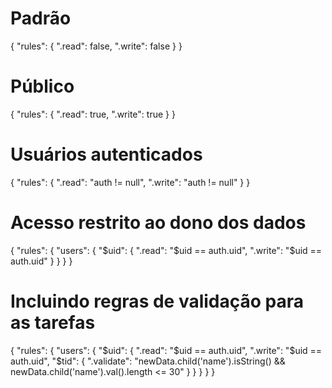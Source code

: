 # Padrão
{
  "rules": {
    ".read": false,
    ".write": false
  }
}

# Público
{
  "rules": {
    ".read": true,
    ".write": true
  }
}

# Usuários autenticados
{
  "rules": {
    ".read": "auth != null",
    ".write": "auth != null"
  }
}

# Acesso restrito ao dono dos dados
{
  "rules": {
    "users": {
      "$uid": {
        ".read": "$uid == auth.uid",
        ".write": "$uid == auth.uid"
      }
    }
  }
}

# Incluindo regras de validação para as tarefas
{
  "rules": {
    "users": {
      "$uid": {
        ".read": "$uid == auth.uid",
    		".write": "$uid == auth.uid",
        "$tid": {
          ".validate": "newData.child('name').isString() && newData.child('name').val().length <= 30"
        }
      }
    }
  }
}